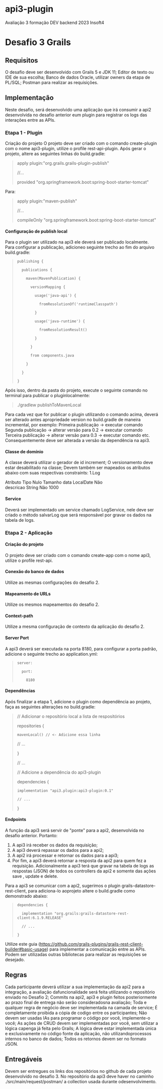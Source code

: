 # api3-plugin
Avaliação 3 formação DEV backend 2023 Insoft4

# Desafio 3 Grails
## Requisitos
O desafio deve ser desenvolvido com Grails 5 e JDK 11;
Editor de texto ou IDE de sua escolha;
Banco de dados Oracle, utilizar owners da etapa de PL/SQL;
Postman para realizar as requisições.

## Implementação
Neste desafio, será desenvolvido uma aplicação que irá consumir a api2 desenvolvida no desafio anterior eum plugin para registrar os logs das interações entre as APIs.

### Etapa 1 - Plugin
Criação do projeto
O projeto deve ser criado com o comando create-plugin com o nome api3-plugin, utilize o profile rest-api-plugin.
Após gerar o projeto, altere as seguintes linhas do build.gradle:
>  apply plugin:"org.grails.grails-plugin-publish"
>
>  //...
>
>  provided "org.springframework.boot:spring-boot-starter-tomcat"
>
Para:
>  apply plugin:"maven-publish"
> 
>  //...
> 
>  compileOnly "org.springframework.boot:spring-boot-starter-tomcat"
> 

#### Configuração de publish local
Para o plugin ser utilizado na api3 ele deverá ser publicado localmente. Para configurar a publicação, adicioneo seguinte trecho ao fim do arquivo build.gradle:
>     publishing {
> 
>       publications {
> 
>         maven(MavenPublication) {
> 
>           versionMapping {
> 
>             usage('java-api') {
> 
>               fromResolutionOf('runtimeClasspath')
> 
>             }
> 
>             usage('java-runtime') {
> 
>               fromResolutionResult()
> 
>             }
> 
>           }
> 
>           from components.java
> 
>         }
> 
>       }
> 
>     }
> 
Após isso, dentro da pasta do projeto, execute o seguinte comando no terminal para publicar o pluginlocalmente:
> 
> ./gradlew publishToMavenLocal
> 

Para cada vez que for publicar o plugin utilizando o comando acima, deverá ser alterado antes apropriedade version no build.gradle de maneira incremental, por exemplo:
Primeira publicação -> executar comando
Segunda publicação -> alterar versão para 0.2 -> executar comando
Terceira publicação -> alterar versão para 0.3 -> executar comando etc.
Consequentemente deve ser alterada a versão da dependência na api3.

#### Classe de domínio
A classe deverá utilizar o gerador de id increment;
O versionamento deve estar desabilitado na classe;
Devem também ser mapeados os atributos abaixo com suas respectivas constraints:
1.Log

Atributo  Tipo      Nulo  Tamanho
data      LocalDate Não   
descricao String    Não   1000

#### Service
Deverá ser implementado um service chamado LogService, nele deve ser criado o método salvarLog que será responsável por gravar os dados na tabela de logs.

### Etapa 2 - Aplicação
#### Criação do projeto
O projeto deve ser criado com o comando create-app com o nome api3, utilize o profile rest-api.

#### Conexão do banco de dados
Utilize as mesmas configurações do desafio 2.

#### Mapeamento de URLs
Utilize os mesmos mapeamentos do desafio 2.

#### Context-path
Utilize a mesma configuração de contexto da aplicação do desafio 2.

#### Server Port
A api3 deverá ser executada na porta 8180, para configurar a porta padrão, adicione o seguinte trecho ao application.yml:
>     server:
> 
>       port:
> 
>         8180
> 

#### Dependências
Após finalizar a etapa 1, adicione o plugin como dependência ao projeto, faça as seguintes alterações no build.gradle:
> 
>   // Adicionar o repositório local a lista de respositórios
> 
>   repositories {
> 
>     mavenLocal() // <- Adicione essa linha
> 
>   // ...
> 
>   }
> 
>   // ...
>   
>   // Adicione a dependência do api3-plugin
> 
>   dependencies {
> 
>     implementation "api3.plugin:api3-plugin:0.1"
> 
>     // ...
> 
>   }
> 

#### Endpoints
A função da api3 será servir de "ponte" para a api2, desenvolvida no desafio anterior. Portanto:
1. A api3 irá receber os dados da requisição;
2. A api3 deverá repassar os dados para a api2;
3. A api2 irá processar e retornar os dados para a api3;
4. Por fim, a api3 deverá retornar a resposta da api2 para quem fez a requisição.
Adicionalmente a api3 terá que gravar na tabela de logs as respostas (JSON) de todos os controllers da api2 e somente das ações save , update e delete.

Para a api3 se comunicar com a api2, sugerimos o plugin grails-datastore-rest-client, para adiciona-lo aoprojeto altere o build.gradle como demonstrado abaixo:
>     dependencies {
> 
>       implementation "org.grails:grails-datastore-rest-client:6.1.9.RELEASE"
> 
>       // ...
> 
>     }
> 

Utilize este guia (https://github.com/grails-plugins/grails-rest-client-builder#basic-usage) para implementar a comunicação entre as APIs.
Podem ser utilizadas outras bibliotecas para realizar as requisições se desejado.

## Regras
Cada participante deverá utilizar a sua implementação da api2 para a integração, a avaliação dafuncionalidade será feita utilizando o repositório enviado no Desafio 2;
Commits na api2, api3 e plugin feitos posteriormente ao prazo final de entrega não serão consideradosna avaliação;
Toda e qualquer regra de negócio deve ser implementada na camada de service;
É completamente proibida a cópia de codigo entre os participantes;
Não devem ser usadas IAs para programar o código por você, implemente-o você;
As ações de CRUD devem ser implementadas por você, sem utilizar a lógica capenga já feita pelo Grails;
A lógica deve estar implementada única e exclusivamente no código fonte da aplicação, não utilizandoprocessos internos no banco de dados;
Todos os retornos devem ser no formato JSON.

## Entregáveis
Devem ser entregues os links dos repositórios no github de cada projeto desenvolvido no desafio 3.
No repositório da api3 deve haver no caminho ./src/main/request/postman/ a collection usada durante odesenvolvimento.
